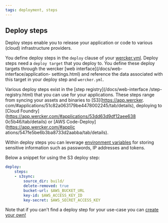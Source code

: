 ```yaml
---
tags: deployment, steps
---
```


## Deploy steps

Deploy steps enable you to release your application or code to various
(cloud) infrastructure providers.

You define deploy steps in the `deploy` clause of your
[wercker.yml](/docs/wercker-yml/creating-a-yml.html). Deploy steps need
a `deploy target` that you deploy to. You define these deploy targets
through the wercker [web interface](/docs/web-interface/application-
settings.html) and reference the data associated with this target  in
your deploy step and `wercker.yml`.

Various deploy steps exist in the [step registry](/docs/web-interface
/step-registry.html) that you can use for your applications. These steps
range from syncing your assets and binaries to [S3](https://app.wercker.
com/#applications/51c82a063179be4478002245/tab/details), deploying to
[Cloud Foundry](https://app.wercker.com/#applications/53dd63d9df12aee638
0c5b46/tab/details) or [AWS Code-Deploy](https://app.wercker.com/#applic
ations/547fe5be6b3ba8733d2aabba/tab/details).

Within deploy steps you can leverage
[environment variables](/docs/environment-variables/index.html) for storing
sensitive information such as passwords, IP addresses and tokens.

Below a snippet for using the S3 deploy step:

```yaml
deploy:
    steps:
    - s3sync:
        source_dir: build/
        delete-removed: true
        bucket-url: $AWS_BUCKET_URL
        key-id: $AWS_ACCESS_KEY_ID
        key-secret: $AWS_SECRET_ACCESS_KEY
```

Note that if you can't find a deploy step for your use-case you can
[create your own!](/docs/steps/creating-steps.html)
